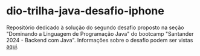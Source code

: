 # dio-trilha-java-desafio-iphone
Repositório dedicado à solução do segundo desafio proposto na seção "Dominando a Linguagem de Programação Java" do bootcamp "Santander 2024 - Backend com Java". Informações sobre o desafio podem ser vistas [aqui](https://github.com/digitalinnovationone/trilha-java-basico/blob/main/desafios/poo/README.md).
